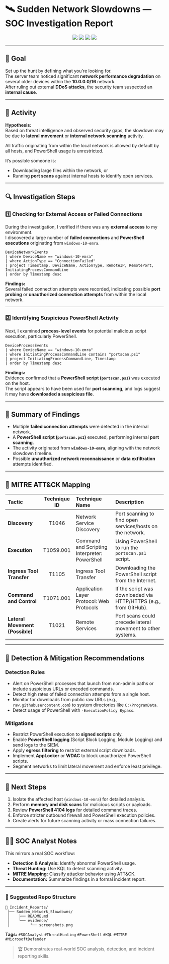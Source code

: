 # 🛰️ Sudden Network Slowdowns — SOC Investigation Report

<p align="center">
  <img src="https://img.shields.io/badge/Incident-Investigation-blue?style=for-the-badge"/>
  <img src="https://img.shields.io/badge/Tool-Microsoft%20Defender%20%7C%20KQL-orange?style=for-the-badge"/>
  <img src="https://img.shields.io/badge/Analyst-Emran%20Hossain-success?style=for-the-badge"/>
  <img src="https://img.shields.io/badge/Date-October%2017%2C%202025-lightgrey?style=for-the-badge"/>
</p>

---

## 🎯 Goal
Set up the hunt by defining what you're looking for.  
The server team noticed significant **network performance degradation** on several older devices within the **10.0.0.0/16** network.  
After ruling out external **DDoS attacks**, the security team suspected an **internal cause**.

---

## 🧩 Activity

**Hypothesis:**  
Based on threat intelligence and observed security gaps, the slowdown may be due to **lateral movement** or **internal network scanning** activity.  

All traffic originating from within the local network is allowed by default by all hosts, and PowerShell usage is unrestricted.  

It’s possible someone is:
- Downloading large files within the network, or  
- Running **port scans** against internal hosts to identify open services.

---

## 🔍 Investigation Steps

### 1️⃣ Checking for External Access or Failed Connections
During the investigation, I verified if there was any **external access** to my environment.  
I discovered a large number of **failed connections** and **PowerShell executions** originating from `windows-10-emra`.

```kql
DeviceNetworkEvents
| where DeviceName == "windows-10-emra"
| where ActionType == "ConnectionFailed"
| project Timestamp, DeviceName, ActionType, RemoteIP, RemotePort, InitiatingProcessCommandLine
| order by Timestamp desc
```

**Findings:**  
Several failed connection attempts were recorded, indicating possible **port probing** or **unauthorized connection attempts** from within the local network.

---

### 2️⃣ Identifying Suspicious PowerShell Activity
Next, I examined **process-level events** for potential malicious script execution, particularly PowerShell.

```kql
DeviceProcessEvents
| where DeviceName == "windows-10-emra"
| where InitiatingProcessCommandLine contains "portscan.ps1"
| project InitiatingProcessCommandLine, Timestamp
| order by Timestamp desc
```

**Findings:**  
Evidence confirmed that a **PowerShell script (`portscan.ps1`)** was executed on the host.  
The script appears to have been used for **port scanning**, and logs suggest it may have **downloaded a suspicious file**.

---

## 🧾 Summary of Findings
- Multiple **failed connection attempts** were detected in the internal network.  
- A **PowerShell script (`portscan.ps1`)** executed, performing internal **port scanning**.  
- The activity originated from **`windows-10-emra`**, aligning with the network slowdown timeline.  
- Possible **unauthorized network reconnaissance** or **data exfiltration** attempts identified.

---

## 🧠 MITRE ATT&CK Mapping

| Tactic | Technique ID | Technique Name | Description |
|:--|:--:|:--|:--|
| **Discovery** | T1046 | Network Service Discovery | Port scanning to find open services/hosts on the network. |
| **Execution** | T1059.001 | Command and Scripting Interpreter: PowerShell | Using PowerShell to run the `portscan.ps1` script. |
| **Ingress Tool Transfer** | T1105 | Ingress Tool Transfer | Downloading the PowerShell script from the Internet. |
| **Command and Control** | T1071.001 | Application Layer Protocol: Web Protocols | If the script was downloaded via HTTP/HTTPS (e.g., from GitHub). |
| **Lateral Movement (Possible)** | T1021 | Remote Services | Port scans could precede lateral movement to other systems. |

---

## 🧰 Detection & Mitigation Recommendations

### Detection Rules
- Alert on PowerShell processes that launch from non-admin paths or include suspicious URLs or encoded commands.  
- Detect high rates of failed connection attempts from a single host.  
- Monitor for downloads from public raw URLs (e.g., `raw.githubusercontent.com`) to system directories like `C:\ProgramData`.  
- Detect usage of PowerShell with `-ExecutionPolicy Bypass`.

### Mitigations
- Restrict PowerShell execution to **signed scripts** only.  
- Enable **PowerShell logging** (Script Block Logging, Module Logging) and send logs to the SIEM.  
- Apply **egress filtering** to restrict external script downloads.  
- Implement **AppLocker** or **WDAC** to block unauthorized PowerShell scripts.  
- Segment networks to limit lateral movement and enforce least privilege.

---

## 🚨 Next Steps
1. Isolate the affected host (`windows-10-emra`) for detailed analysis.  
2. Perform **memory and disk scans** for malicious scripts or payloads.  
3. Review **PowerShell 4104 logs** for detailed command traces.  
4. Enforce stricter outbound firewall and PowerShell execution policies.  
5. Create alerts for future scanning activity or mass connection failures.

---

## 🧑‍💻 SOC Analyst Notes
This mirrors a real SOC workflow:  
- **Detection & Analysis:** Identify abnormal PowerShell usage.  
- **Threat Hunting:** Use KQL to detect scanning activity.  
- **MITRE Mapping:** Classify attacker behavior using ATT&CK.  
- **Documentation:** Summarize findings in a formal incident report.  

---

### 📁 Suggested Repo Structure
```
📂 Incident_Reports/
 ├── Sudden_Network_Slowdowns/
 │    ├── README.md
 │    └── evidence/
 │         └── screenshots.png
```

**Tags:** `#SOCAnalyst` `#ThreatHunting` `#PowerShell` `#KQL` `#MITRE` `#MicrosoftDefender`  
> 🏆 Demonstrates real-world SOC analysis, detection, and incident reporting skills.

